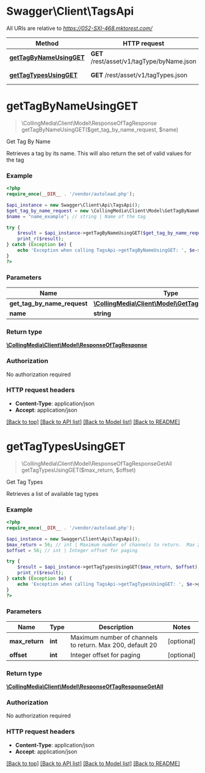 # Swagger\Client\TagsApi

All URIs are relative to *https://052-SXI-468.mktorest.com/*

Method | HTTP request | Description
------------- | ------------- | -------------
[**getTagByNameUsingGET**](TagsApi.md#getTagByNameUsingGET) | **GET** /rest/asset/v1/tagType/byName.json | Get Tag By Name
[**getTagTypesUsingGET**](TagsApi.md#getTagTypesUsingGET) | **GET** /rest/asset/v1/tagTypes.json | Get Tag Types


# **getTagByNameUsingGET**
> \CollingMedia\Client\Model\ResponseOfTagResponse getTagByNameUsingGET($get_tag_by_name_request, $name)

Get Tag By Name

Retrieves a tag by its name.  This will also return the set of valid values for the tag

### Example
```php
<?php
require_once(__DIR__ . '/vendor/autoload.php');

$api_instance = new Swagger\Client\Api\TagsApi();
$get_tag_by_name_request = new \CollingMedia\Client\Model\GetTagByNameRequest(); // \CollingMedia\Client\Model\GetTagByNameRequest | getTagByNameRequest
$name = "name_example"; // string | Name of the tag

try {
    $result = $api_instance->getTagByNameUsingGET($get_tag_by_name_request, $name);
    print_r($result);
} catch (Exception $e) {
    echo 'Exception when calling TagsApi->getTagByNameUsingGET: ', $e->getMessage(), PHP_EOL;
}
?>
```

### Parameters

Name | Type | Description  | Notes
------------- | ------------- | ------------- | -------------
 **get_tag_by_name_request** | [**\CollingMedia\Client\Model\GetTagByNameRequest**](../Model/\CollingMedia\Client\Model\GetTagByNameRequest.md)| getTagByNameRequest |
 **name** | **string**| Name of the tag |

### Return type

[**\CollingMedia\Client\Model\ResponseOfTagResponse**](../Model/ResponseOfTagResponse.md)

### Authorization

No authorization required

### HTTP request headers

 - **Content-Type**: application/json
 - **Accept**: application/json

[[Back to top]](#) [[Back to API list]](../../README.md#documentation-for-api-endpoints) [[Back to Model list]](../../README.md#documentation-for-models) [[Back to README]](../../README.md)

# **getTagTypesUsingGET**
> \CollingMedia\Client\Model\ResponseOfTagResponseGetAll getTagTypesUsingGET($max_return, $offset)

Get Tag Types

Retrieves a list of available tag types

### Example
```php
<?php
require_once(__DIR__ . '/vendor/autoload.php');

$api_instance = new Swagger\Client\Api\TagsApi();
$max_return = 56; // int | Maximum number of channels to return.  Max 200, default 20
$offset = 56; // int | Integer offset for paging

try {
    $result = $api_instance->getTagTypesUsingGET($max_return, $offset);
    print_r($result);
} catch (Exception $e) {
    echo 'Exception when calling TagsApi->getTagTypesUsingGET: ', $e->getMessage(), PHP_EOL;
}
?>
```

### Parameters

Name | Type | Description  | Notes
------------- | ------------- | ------------- | -------------
 **max_return** | **int**| Maximum number of channels to return.  Max 200, default 20 | [optional]
 **offset** | **int**| Integer offset for paging | [optional]

### Return type

[**\CollingMedia\Client\Model\ResponseOfTagResponseGetAll**](../Model/ResponseOfTagResponseGetAll.md)

### Authorization

No authorization required

### HTTP request headers

 - **Content-Type**: application/json
 - **Accept**: application/json

[[Back to top]](#) [[Back to API list]](../../README.md#documentation-for-api-endpoints) [[Back to Model list]](../../README.md#documentation-for-models) [[Back to README]](../../README.md)

